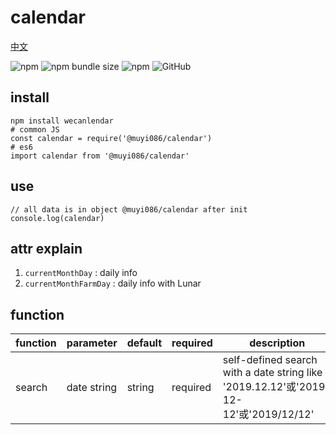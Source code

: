 # calendar

[中文](https://github.com/MuYi086/npm_package/blob/master/@muyi086/calendar/README-CN.md '中文')

![npm](https://img.shields.io/npm/v/@muyi086/calendar) ![npm bundle size](https://img.shields.io/bundlephobia/min/@muyi086/calendar) ![npm](https://img.shields.io/npm/dt/@muyi086/calendar) ![GitHub](https://img.shields.io/github/license/MuYi086/npm_package)

## install
```SHELL
npm install wecanlendar
# common JS
const calendar = require('@muyi086/calendar')
# es6
import calendar from '@muyi086/calendar'
```

## use
```JS
// all data is in object @muyi086/calendar after init
console.log(calendar)
```

## attr explain
1. `currentMonthDay` : daily info 
1. `currentMonthFarmDay` : daily info with Lunar

## function

function|parameter|default|required|description|
--|--|--|--|--|
search|date string|string|required|self-defined search with a date string like '2019.12.12'或'2019-12-12'或'2019/12/12'|
